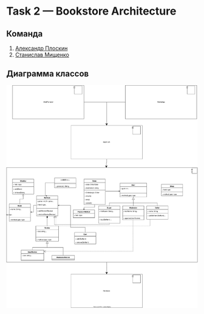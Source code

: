 # Task 2 — Bookstore Architecture

## Команда
1. [Александр Плоскин](https://github.com/Alexander-Ploskin)
2. [Станислав Мищенко](https://github.com/mi-sts)

## Диаграмма классов
<img src="./ClassDiagram.svg">